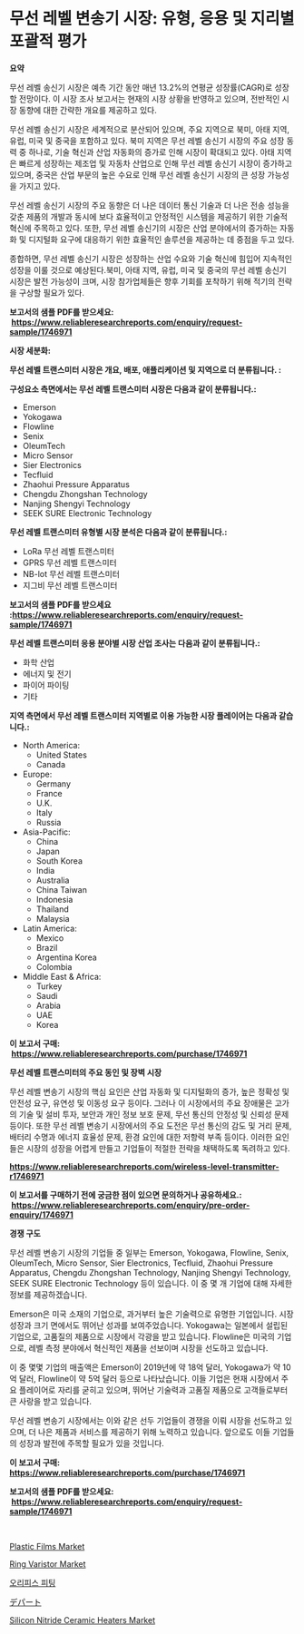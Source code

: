 <p><h1>무선 레벨 변송기 시장: 유형, 응용 및 지리별 포괄적 평가</h1></p><p><strong>요약</strong></p>
<p><p>무선 레벨 송신기 시장은 예측 기간 동안 매년 13.2%의 연평균 성장률(CAGR)로 성장할 전망이다. 이 시장 조사 보고서는 현재의 시장 상황을 반영하고 있으며, 전반적인 시장 동향에 대한 간략한 개요를 제공하고 있다.</p><p>무선 레벨 송신기 시장은 세계적으로 분산되어 있으며, 주요 지역으로 북미, 아태 지역, 유럽, 미국 및 중국을 포함하고 있다. 북미 지역은 무선 레벨 송신기 시장의 주요 성장 동력 중 하나로, 기술 혁신과 산업 자동화의 증가로 인해 시장이 확대되고 있다. 아태 지역은 빠르게 성장하는 제조업 및 자동차 산업으로 인해 무선 레벨 송신기 시장이 증가하고 있으며, 중국은 산업 부문의 높은 수요로 인해 무선 레벨 송신기 시장의 큰 성장 가능성을 가지고 있다.</p><p>무선 레벨 송신기 시장의 주요 동향은 더 나은 데이터 통신 기술과 더 나은 전송 성능을 갖춘 제품의 개발과 동시에 보다 효율적이고 안정적인 시스템을 제공하기 위한 기술적 혁신에 주목하고 있다. 또한, 무선 레벨 송신기의 시장은 산업 분야에서의 증가하는 자동화 및 디지털화 요구에 대응하기 위한 효율적인 솔루션을 제공하는 데 중점을 두고 있다.</p><p>종합하면, 무선 레벨 송신기 시장은 성장하는 산업 수요와 기술 혁신에 힘입어 지속적인 성장을 이룰 것으로 예상된다.북미, 아태 지역, 유럽, 미국 및 중국의 무선 레벨 송신기 시장은 발전 가능성이 크며, 시장 참가업체들은 향후 기회를 포착하기 위해 적기의 전략을 구상할 필요가 있다.</p></p>
<p><strong>보고서의 샘플 PDF를 받으세요: &nbsp;<a href="https://www.reliableresearchreports.com/enquiry/request-sample/1746971">https://www.reliableresearchreports.com/enquiry/request-sample/1746971</a></strong></p>
<p><strong>시장 세분화:</strong></p>
<p><strong> 무선 레벨 트랜스미터 시장은 개요, 배포, 애플리케이션 및 지역으로 더 분류됩니다. :</strong></p>
<p><strong>구성요소 측면에서는 무선 레벨 트랜스미터 시장은 다음과 같이 분류됩니다.:</strong></p>
<p><ul><li>Emerson</li><li>Yokogawa</li><li>Flowline</li><li>Senix</li><li>OleumTech</li><li>Micro Sensor</li><li>Sier Electronics</li><li>Tecfluid</li><li>Zhaohui Pressure Apparatus</li><li>Chengdu Zhongshan Technology</li><li>Nanjing Shengyi Technology</li><li>SEEK SURE Electronic Technology</li></ul></p>
<p><strong> 무선 레벨 트랜스미터 유형별 시장 분석은 다음과 같이 분류됩니다.:</strong></p>
<p><ul><li>LoRa 무선 레벨 트랜스미터</li><li>GPRS 무선 레벨 트랜스미터</li><li>NB-lot 무선 레벨 트랜스미터</li><li>지그비 무선 레벨 트랜스미터</li></ul></p>
<p><strong>보고서의 샘플 PDF를 받으세요 :<a href="https://www.reliableresearchreports.com/enquiry/request-sample/1746971">https://www.reliableresearchreports.com/enquiry/request-sample/1746971</a></strong></p>
<p><strong> 무선 레벨 트랜스미터 응용 분야별 시장 산업 조사는 다음과 같이 분류됩니다.:</strong></p>
<p><ul><li>화학 산업</li><li>에너지 및 전기</li><li>파이어 파이팅</li><li>기타</li></ul></p>
<p><strong>지역 측면에서 무선 레벨 트랜스미터 지역별로 이용 가능한 시장 플레이어는 다음과 같습니다.:</strong></p>
<p><ul>
    <li>
        North America:
        <ul>
            <li>United States</li>
            <li>Canada</li>
        </ul>
    </li>
    <li>
        Europe:
        <ul>
            <li>Germany</li>
            <li>France</li>
            <li>U.K.</li>
            <li>Italy</li>
            <li>Russia</li>
        </ul>
    </li>
    <li>
        Asia-Pacific:
        <ul>
            <li>China</li>
            <li>Japan</li>
            <li>South Korea</li>
            <li>India</li>
            <li>Australia</li>
            <li>China Taiwan</li>
            <li>Indonesia</li>
            <li>Thailand</li>
            <li>Malaysia</li>
        </ul>
    </li>
    <li>
        Latin America:
        <ul>
            <li>Mexico</li>
            <li>Brazil</li>
            <li>Argentina Korea</li>
            <li>Colombia</li>
        </ul>
    </li>
    <li>
        Middle East & Africa:
        <ul>
            <li>Turkey</li>
            <li>Saudi</li>
            <li>Arabia</li>
            <li>UAE</li>
            <li>Korea</li>
        </ul>
    </li>
    </ul></p>
<p><strong>이 보고서 구매: &nbsp;<a href="https://www.reliableresearchreports.com/purchase/1746971">https://www.reliableresearchreports.com/purchase/1746971</a></strong></p>
<p><strong>무선 레벨 트랜스미터의 주요 동인 및 장벽 시장</strong></p>
<p><p>무선 레벨 변송기 시장의 핵심 요인은 산업 자동화 및 디지털화의 증가, 높은 정확성 및 안전성 요구, 유연성 및 이동성 요구 등이다. 그러나 이 시장에서의 주요 장애물은 고가의 기술 및 설비 투자, 보안과 개인 정보 보호 문제, 무선 통신의 안정성 및 신뢰성 문제 등이다. 또한 무선 레벨 변송기 시장에서의 주요 도전은 무선 통신의 감도 및 거리 문제, 배터리 수명과 에너지 효율성 문제, 환경 요인에 대한 저항력 부족 등이다. 이러한 요인들은 시장의 성장을 어렵게 만들고 기업들이 적절한 전략을 채택하도록 독려하고 있다.</p></p>
<p><strong><a href="https://www.reliableresearchreports.com/wireless-level-transmitter-r1746971">https://www.reliableresearchreports.com/wireless-level-transmitter-r1746971</a></strong></p>
<p><strong>이 보고서를 구매하기 전에 궁금한 점이 있으면 문의하거나 공유하세요.: &nbsp;<a href="https://www.reliableresearchreports.com/enquiry/pre-order-enquiry/1746971">https://www.reliableresearchreports.com/enquiry/pre-order-enquiry/1746971</a></strong></p>
<p><strong>경쟁 구도</strong></p>
<p><p>무선 레벨 변송기 시장의 기업들 중 일부는 Emerson, Yokogawa, Flowline, Senix, OleumTech, Micro Sensor, Sier Electronics, Tecfluid, Zhaohui Pressure Apparatus, Chengdu Zhongshan Technology, Nanjing Shengyi Technology, SEEK SURE Electronic Technology 등이 있습니다. 이 중 몇 개 기업에 대해 자세한 정보를 제공하겠습니다.</p><p>Emerson은 미국 소재의 기업으로, 과거부터 높은 기술력으로 유명한 기업입니다. 시장 성장과 크기 면에서도 뛰어난 성과를 보여주었습니다. Yokogawa는 일본에서 설립된 기업으로, 고품질의 제품으로 시장에서 각광을 받고 있습니다. Flowline은 미국의 기업으로, 레벨 측정 분야에서 혁신적인 제품을 선보이며 시장을 선도하고 있습니다.</p><p>이 중 몇몇 기업의 매출액은 Emerson이 2019년에 약 18억 달러, Yokogawa가 약 10억 달러, Flowline이 약 5억 달러 등으로 나타났습니다. 이들 기업은 현재 시장에서 주요 플레이어로 자리를 굳히고 있으며, 뛰어난 기술력과 고품질 제품으로 고객들로부터 큰 사랑을 받고 있습니다.</p><p>무선 레벨 변송기 시장에서는 이와 같은 선두 기업들이 경쟁을 이뤄 시장을 선도하고 있으며, 더 나은 제품과 서비스를 제공하기 위해 노력하고 있습니다. 앞으로도 이들 기업들의 성장과 발전에 주목할 필요가 있을 것입니다.</p></p>
<p><strong>이 보고서 구매: &nbsp; <a href="https://www.reliableresearchreports.com/purchase/1746971">https://www.reliableresearchreports.com/purchase/1746971</a></strong></p>
<p><strong>보고서의 샘플 PDF를 받으세요: &nbsp;<a href="https://www.reliableresearchreports.com/enquiry/request-sample/1746971">https://www.reliableresearchreports.com/enquiry/request-sample/1746971</a></strong><strong></strong></p>
<p>&nbsp;</p>
<p><p><a href="https://issuu.com/reportprime-2/docs/plastic-films-market-size-2030.pptx">Plastic Films Market</a></p><p><a href="https://www.linkedin.com/pulse/ring-varistornbspmarket-focuses-market-share-size-projected-newuf?trackingId=dth7FqYRSk7ayAiKtidfgA%3D%3D">Ring Varistor Market</a></p><p><a href="https://github.com/AlbertotDouglas44367/Market-Research-Report-List-1/blob/main/139850724991.md">오리피스 피팅</a></p><p><a href="https://github.com/gfggqjbfys368009/Market-Research-Report-List-1/blob/main/647499927123.md">デパート</a></p><p><a href="https://www.linkedin.com/pulse/silicon-nitride-ceramic-heaters-market-insights-cagr-trends-mhwmf?trackingId=tlxc7h4coKCJLQl%2BzR2XHg%3D%3D">Silicon Nitride Ceramic Heaters Market</a></p></p>